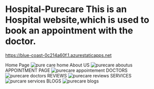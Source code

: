 # Hospital-Purecare This is an Hospital website,which is used to book an appointment with the doctor.

https://blue-coast-0c214a60f.1.azurestaticapps.net

Home Page
![pure care home](https://user-images.githubusercontent.com/50759776/167844709-0a70b985-5752-467f-8b78-d5ae7c6009cb.png)
About US
![purecare aboutus](https://user-images.githubusercontent.com/50759776/167844716-085e507b-fc06-460a-a277-bc0d437fbee3.png)
APPOINTMENT PAGE
![purecare appointement](https://user-images.githubusercontent.com/50759776/167844723-3e64c7c3-427b-4ab0-beb4-4aa7f1859be2.png)
DOCTORS
![purecare doctors](https://user-images.githubusercontent.com/50759776/167844728-435c3eb2-0ec6-4abc-9030-7f7701b8121b.png)
REVIEWS
![purecare reviews](https://user-images.githubusercontent.com/50759776/167844732-eae298ef-c31d-401e-b968-864bbc6cffec.png)
SERVICES
![purcare services](https://user-images.githubusercontent.com/50759776/167844737-4049454e-afad-42e3-9a4c-0d91ac60a0e5.png)
BLOGS
![purecare blogs](https://user-images.githubusercontent.com/50759776/167844726-cf4a7f4f-6467-4fd0-bd27-2b896c58edd5.png)
